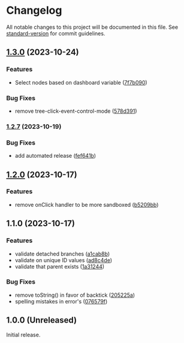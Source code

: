 # Changelog

All notable changes to this project will be documented in this file. See [standard-version](https://github.com/conventional-changelog/standard-version) for commit guidelines.

## [1.3.0](https://github.com/BrightGrafana/bright-tree-panel/compare/v1.2.7...v1.3.0) (2023-10-24)


### Features

* Select nodes based on dashboard variable ([7f7b090](https://github.com/BrightGrafana/bright-tree-panel/commit/7f7b090f64035979ce79cfddfe776f6876dff661))


### Bug Fixes

* remove tree-click-event-control-mode ([578d391](https://github.com/BrightGrafana/bright-tree-panel/commit/578d3913f5bfbe751adaceffb08c7f85086c21bc))

### [1.2.7](https://github.com/BrightGrafana/bright-tree-panel/compare/v1.2.6...v1.2.7) (2023-10-19)

### Bug Fixes

- add automated release ([fef641b](https://github.com/BrightGrafana/bright-tree-panel/commit/fef641b45592307bc302a5c9793a0d3ab5eb63b0))

## [1.2.0](https://github.com/BrightGrafana/bright-tree-panel/compare/v1.1.0...v1.2.0) (2023-10-17)

### Features

- remove onClick handler to be more sandboxed ([b5209bb](https://github.com/BrightGrafana/bright-tree-panel/commit/b5209bb5253426b4b04471eb93b11055dc40c1ea))

## 1.1.0 (2023-10-17)

### Features

- validate detached branches ([a1cab8b](https://github.com/BrightGrafana/bright-tree-panel/commit/a1cab8bbaa3c16bd5ab6013f65330780e4dd4c9a))
- validate on unique ID values ([ad8c4de](https://github.com/BrightGrafana/bright-tree-panel/commit/ad8c4de8e0c4718549093bb6dfa95599da1a6465))
- validate that parent exists ([1a31244](https://github.com/BrightGrafana/bright-tree-panel/commit/1a31244aad6a6b75f64f4f5720195fd9dbf58449))

### Bug Fixes

- remove toString() in favor of backtick ([205225a](https://github.com/BrightGrafana/bright-tree-panel/commit/205225aa98c50fdd13070bc44e292932a2530e11))
- spelling mistakes in error's ([076579f](https://github.com/BrightGrafana/bright-tree-panel/commit/076579febacdad23e86fd7888534c220095998c7))

## 1.0.0 (Unreleased)

Initial release.

